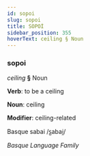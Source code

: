 ```yaml
---
id: sopoi
slug: sopoi
title: SOPOİ
sidebar_position: 355
hoverText: ceiling § Noun
---
```


### sopoi

*ceiling* **§** Noun

**Verb**: to be a ceiling

**Noun**: ceiling

**Modifier**: ceiling-related

Basque sabai /s̺abai̯/

*Basque Language Family*